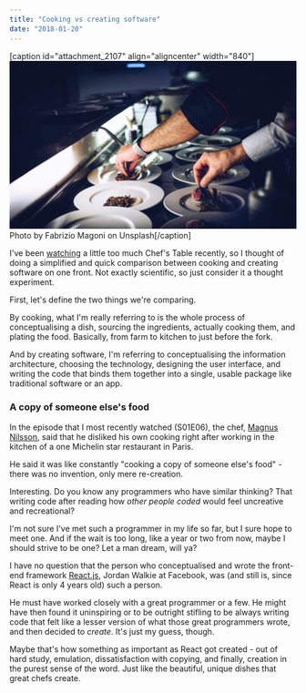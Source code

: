 ```yaml
---
title: "Cooking vs creating software"
date: "2018-01-20"
---
```


\[caption id="attachment\_2107" align="aligncenter" width="840"\]![two chefs adding final touches to plating food](images/fabrizio-magoni-219347-1024x601.jpg) Photo by Fabrizio Magoni on Unsplash\[/caption\]

I've been [watching](https://www.nickang.com/software-developers-craft/) a little too much Chef's Table recently, so I thought of doing a simplified and quick comparison between cooking and creating software on one front. Not exactly scientific, so just consider it a thought experiment.

First, let's define the two things we're comparing.

By cooking, what I'm really referring to is the whole process of conceptualising a dish, sourcing the ingredients, actually cooking them, and plating the food. Basically, from farm to kitchen to just before the fork.

And by creating software, I'm referring to conceptualising the information architecture, choosing the technology, designing the user interface, and writing the code that binds them together into a single, usable package like traditional software or an app.

### A copy of someone else's food

In the episode that I most recently watched (S01E06), the chef, [Magnus Nilsson](https://en.wikipedia.org/wiki/Magnus_Nilsson_(chef)), said that he disliked his own cooking right after working in the kitchen of a one Michelin star restaurant in Paris.

He said it was like constantly "cooking a copy of someone else's food" - there was no invention, only mere re-creation.

Interesting. Do you know any programmers who have similar thinking? That writing code after reading how _other people coded_ would feel uncreative and recreational?

I'm not sure I've met such a programmer in my life so far, but I sure hope to meet one. And if the wait is too long, like a year or two from now, maybe I should strive to be one? Let a man dream, will ya?

I have no question that the person who conceptualised and wrote the front-end framework [React.js](https://reactjs.org/), Jordan Walkie at Facebook, was (and still is, since React is only 4 years old) such a person.

He must have worked closely with a great programmer or a few. He might have then found it uninspiring or to be outright stifling to be always writing code that felt like a lesser version of what those great programmers wrote, and then decided to _create_. It's just my guess, though.

Maybe that's how something as important as React got created - out of hard study, emulation, dissatisfaction with copying, and finally, creation in the purest sense of the word. Just like the beautiful, unique dishes that great chefs create.
